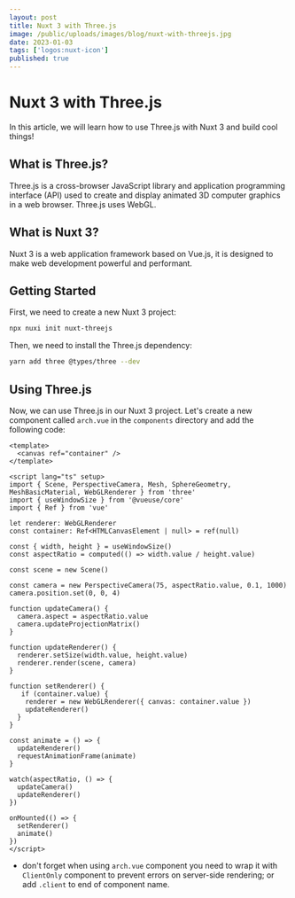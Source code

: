 ```yaml
---
layout: post
title: Nuxt 3 with Three.js
image: /public/uploads/images/blog/nuxt-with-threejs.jpg
date: 2023-01-03
tags: ['logos:nuxt-icon']
published: true
---
```


# Nuxt 3 with Three.js

In this article, we will learn how to use Three.js with Nuxt 3 and build cool things!

## What is Three.js?

Three.js is a cross-browser JavaScript library and application programming interface (API) used to create and display animated 3D computer graphics in a web browser. Three.js uses WebGL.

## What is Nuxt 3?

Nuxt 3 is a web application framework based on Vue.js, it is designed to make web development powerful and performant.

## Getting Started

First, we need to create a new Nuxt 3 project:

```bash
npx nuxi init nuxt-threejs
```

Then, we need to install the Three.js dependency:

```bash
yarn add three @types/three --dev
```

## Using Three.js

Now, we can use Three.js in our Nuxt 3 project. Let's create a new component called `arch.vue` in the `components` directory and add the following code:

```vue
<template>
  <canvas ref="container" />
</template>

<script lang="ts" setup>
import { Scene, PerspectiveCamera, Mesh, SphereGeometry, MeshBasicMaterial, WebGLRenderer } from 'three'
import { useWindowSize } from '@vueuse/core'
import { Ref } from 'vue'

let renderer: WebGLRenderer
const container: Ref<HTMLCanvasElement | null> = ref(null)

const { width, height } = useWindowSize()
const aspectRatio = computed(() => width.value / height.value)

const scene = new Scene()

const camera = new PerspectiveCamera(75, aspectRatio.value, 0.1, 1000)
camera.position.set(0, 0, 4)

function updateCamera() {
  camera.aspect = aspectRatio.value
  camera.updateProjectionMatrix()
}

function updateRenderer() {
  renderer.setSize(width.value, height.value)
  renderer.render(scene, camera)
}

function setRenderer() {
   if (container.value) {
    renderer = new WebGLRenderer({ canvas: container.value })
    updateRenderer()
  }
}

const animate = () => {
  updateRenderer()
  requestAnimationFrame(animate)
}

watch(aspectRatio, () => {
  updateCamera()
  updateRenderer()
})

onMounted(() => {
  setRenderer()
  animate()
})
</script>
```

- don't forget when using `arch.vue` component you need to wrap it with `ClientOnly` component to prevent errors on server-side rendering; or add `.client` to end of component name.